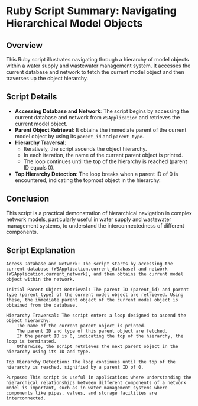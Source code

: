 # Ruby Script Summary: Navigating Hierarchical Model Objects

## Overview
This Ruby script illustrates navigating through a hierarchy of model objects within a water supply and wastewater management system. It accesses the current database and network to fetch the current model object and then traverses up the object hierarchy.

## Script Details
- **Accessing Database and Network**: The script begins by accessing the current database and network from `WSApplication` and retrieves the current model object.
- **Parent Object Retrieval**: It obtains the immediate parent of the current model object by using its `parent_id` and `parent_type`.
- **Hierarchy Traversal**:
  - Iteratively, the script ascends the object hierarchy.
  - In each iteration, the name of the current parent object is printed.
  - The loop continues until the top of the hierarchy is reached (parent ID equals 0).
- **Top Hierarchy Detection**: The loop breaks when a parent ID of 0 is encountered, indicating the topmost object in the hierarchy.

## Conclusion
This script is a practical demonstration of hierarchical navigation in complex network models, particularly useful in water supply and wastewater management systems, to understand the interconnectedness of different components.

## Script Explanation

    Access Database and Network: The script starts by accessing the current database (WSApplication.current_database) and network (WSApplication.current_network), and then obtains the current model object within the network.

    Initial Parent Object Retrieval: The parent ID (parent_id) and parent type (parent_type) of the current model object are retrieved. Using these, the immediate parent object of the current model object is obtained from the database.

    Hierarchy Traversal: The script enters a loop designed to ascend the object hierarchy:
        The name of the current parent object is printed.
        The parent ID and type of this parent object are fetched.
        If the parent ID is 0, indicating the top of the hierarchy, the loop is terminated.
        Otherwise, the script retrieves the next parent object in the hierarchy using its ID and type.

    Top Hierarchy Detection: The loop continues until the top of the hierarchy is reached, signified by a parent ID of 0.

    Purpose: This script is useful in applications where understanding the hierarchical relationships between different components of a network model is important, such as in water management systems where components like pipes, valves, and storage facilities are interconnected.
